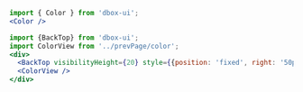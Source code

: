 

```jsx noeditor
import { Color } from 'dbox-ui';
<Color />
```

```jsx noeditor
import {BackTop} from 'dbox-ui';
import ColorView from '../prevPage/color';
<div>
  <BackTop visibilityHeight={20} style={{position: 'fixed', right: '50px'}}/>
  <ColorView />
</div>
```


